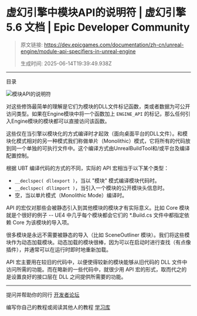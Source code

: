 # 虚幻引擎中模块API的说明符 | 虚幻引擎 5.6 文档 | Epic Developer Community

> 原文链接: https://dev.epicgames.com/documentation/zh-cn/unreal-engine/module-api-specifiers-in-unreal-engine
> 
> 生成时间: 2025-06-14T19:39:49.938Z

---

目录

![模块API的说明符](https://dev.epicgames.com/community/api/documentation/image/a17ac4db-bdb0-4972-b3eb-bf3b8a4817a0?resizing_type=fill&width=1920&height=335)

对这些修饰最简单的理解是它们为模块的DLL文件标记函数，类或者数据为可公开访问类型。如果在Engine模块中将一个函数加上 `ENGINE_API` 的标记，那么任何引入Engine模块的模块都可以直接访问该函数。

这些仅在当引擎以模块化的方式编译时才起效（面向桌面平台的DLL文件）。和模块化模式相对的另一种模式我们称做单片（Monolithic）模式，它将所有的代码放到同一个单独的可执行文件中。这个编译方式由UnrealBuildTool和/或平台及编译配置控制。

根据 UBT 编译代码的方式的不同，实际的 API 宏相当于以下某个类型：

-   `__declspec( dllexport )`，当以 "模块" 模式编译模块代码时。
-   `__declspec( dllimport )`，当引入一个模块的公开模块头信息时。
-   空，当以单片模式（Monolithic Mode）编译时。

API 的宏仅对那些会被静态引入到其他模块的模块才有实际意义。比如 Core 模块就是个很好的例子 -- UE4 中几乎每个模块都会它们的 \*.Build.cs 文件中都指定依赖 Core 为该模块的导入项。

很多模块是永远不需要被静态的导入（比如 SceneOutliner 模块）。我们将这些模块作为动态加载模块。动态加载的模块很棒，因为可以在启动时进行查找（有点像插件），并通常可以在运行时即时地重新加载。

API 宏主要用在较旧的代码中，以便使得较新的模块能够从旧代码的 DLL 文件中访问所需的功能。而在略新的一些代码中，就很少用 API 宏的形式，取而代之的是设置良好的接口层在 DLL 之间提供所需要的功能。

* * *

提问并帮助你的同行 [开发者论坛](https://forums.unrealengine.com/categories?tag=unreal-engine)

编写你自己的教程或阅读其他人的教程 [学习库](https://dev.epicgames.com/community/unreal-engine/learning)